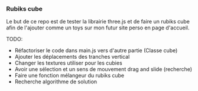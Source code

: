 ### Rubiks cube

Le but de ce repo est de tester la librairie three.js et de faire un rubiks cube afin de l'ajouter comme un toys sur mon futur site perso en page d'accueil.

TODO:
- Réfactoriser le code dans main.js vers d'autre partie (Classe cube)
- Ajouter les déplacements des tranches vertical
- Changer les textures utiliser pour les cubies
- Avoir une sélection et un sens de mouvement drag and slide (recherche)
- Faire une fonction mélangeur du rubiks cube
- Recherche algorithme de solution